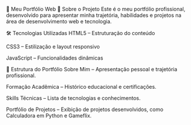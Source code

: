 📁 Meu Portfólio Web
🎯 Sobre o Projeto
Este é o meu portfólio profissional, desenvolvido para apresentar minha trajetória, habilidades e projetos na área de desenvolvimento web e tecnologia.

🛠️ Tecnologias Utilizadas
HTML5 – Estruturação do conteúdo

CSS3 – Estilização e layout responsivo

JavaScript – Funcionalidades dinâmicas


🎨 Estrutura do Portfólio
Sobre Mim – Apresentação pessoal e trajetória profissional.

Formação Acadêmica – Histórico educacional e certificações.

Skills Técnicas – Lista de tecnologias e conhecimentos.

Portfólio de Projetos – Exibição de projetos desenvolvidos, como Calculadora em Python e Gameflix.

